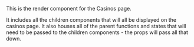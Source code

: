 This is the render component for the Casinos page.

It includes all the children components that will all be displayed on the casinos page. It also houses all of the parent functions and states that will need to be passed to the children components - the props will pass all that down.
